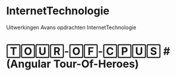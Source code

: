 # InternetTechnologie
Uitwerkingen Avans opdrachten InternetTechnologie

# 🅃🄾🅄🅁-🄾🄵-🄲🄿🅄🅂 # (Angular Tour-Of-Heroes)
